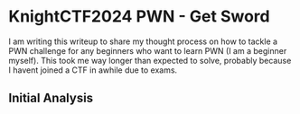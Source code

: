# KnightCTF2024 PWN - Get Sword

I am writing this writeup to share my thought process on how to tackle a PWN challenge for any beginners who want to learn PWN (I am a beginner myself). This took me way longer than expected to solve, probably because I havent joined a CTF in awhile due to exams.

## Initial Analysis
